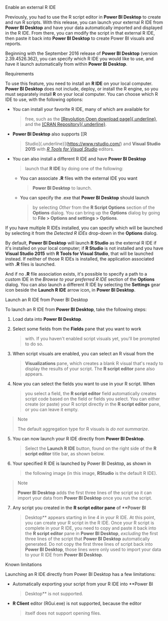 Enable an external R IDE

Previously, you had to use the R script editor in **Power BI Desktop**
to create and run R scripts. With this release, you can launch your
external R IDE from **Power BI Desktop** and have your data
automatically imported and displayed in the R IDE. From there, you can
modify the script in that external R IDE, then paste it back into
**Power BI Desktop** to create Power BI visuals and reports.

Beginning with the September 2016 release of **Power BI Desktop**
(version 2.39.4526.362), you can specify which R IDE you would like to
use, and have it launch automatically from within **Power BI Desktop**.

Requirements

To use this feature, you need to install an **R IDE** on your local
computer. **Power BI Desktop** does not include, deploy, or install the
R engine, so you must separately install **R** on your local computer.
You can choose which R IDE to use, with the following options:

-   You can install your favorite R IDE, many of which are available for
    > free, such as the [[Revolution Open download
    > page]{.underline}](https://mran.revolutionanalytics.com/download/),
    > and the [[CRAN
    > Repository]{.underline}](https://cran.r-project.org/bin/windows/base/).

-   **Power BI Desktop** also supports [[R
    > Studio]{.underline}](https://www.rstudio.com/) and **Visual Studio
    > 2015** with [*R Tools for Visual
    > Studio*](https://beta.visualstudio.com/vs/rtvs/) editors.

-   You can also install a different R IDE and have **Power BI Desktop**
    > launch that **R IDE** by doing one of the following:

    -   You can associate **.R** files with the external IDE you want
        > **Power BI Desktop** to launch.

    -   You can specify the .exe that **Power BI Desktop** should launch
        > by selecting *Other* from the **R Script Options** section of
        > the **Options** dialog. You can bring up the **Options**
        > dialog by going to **File \> Options and settings \>
        > Options**.

If you have multiple R IDEs installed, you can specify which will be
launched by selecting it from the *Detected R IDEs* drop-down in the
**Options** dialog.

By default, **Power BI Desktop** will launch **R Studio** as the
external R IDE if it\'s installed on your local computer; if **R
Studio** is not installed and you have **Visual Studio 2015** with **R
Tools for Visual Studio**, that will be launched instead. If neither of
those R IDEs is installed, the application associated with **.R** files
is launched.

And if no **.R** file association exists, it\'s possible to specify a
path to a custom IDE in the *Browse to your preferred R IDE* section of
the **Options** dialog. You can also launch a different R IDE by
selecting the **Settings** gear icon beside the **Launch R IDE** arrow
icon, in **Power BI Desktop**.

Launch an R IDE from Power BI Desktop

To launch an R IDE from **Power BI Desktop**, take the following steps:

1.  Load data into **Power BI Desktop**.

2.  Select some fields from the **Fields** pane that you want to work
    > with. If you haven\'t enabled script visuals yet, you\'ll be
    > prompted to do so.

3.  When script visuals are enabled, you can select an R visual from the
    > **Visualizations** pane, which creates a blank R visual that\'s
    > ready to display the results of your script. The **R script
    > editor** pane also appears.

4.  Now you can select the fields you want to use in your R script. When
    > you select a field, the **R script editor** field automatically
    > creates script code based on the field or fields you select. You
    > can either create (or paste) your R script directly in the **R
    > script editor** pane, or you can leave it empty.

> Note
>
> The default aggregation type for R visuals is *do not summarize*.

5.  You can now launch your R IDE directly from **Power BI Desktop**.
    > Select the **Launch R IDE** button, found on the right side of the
    > **R script editor** title bar, as shown below.

6.  Your specified R IDE is launched by Power BI Desktop, as shown in
    > the following image (in this image, **RStudio** is the default R
    > IDE).

> Note
>
> **Power BI Desktop** adds the first three lines of the script so it
> can import your data from **Power BI Desktop** once you run the
> script.

7.  Any script you created in the **R script editor pane** of **Power BI
    > Desktop** appears starting in line 4 in your R IDE. At this point,
    > you can create your R script in the R IDE. Once your R script is
    > complete in your R IDE, you need to copy and paste it back into
    > the **R script editor** pane in **Power BI Desktop**, *excluding*
    > the first three lines of the script that **Power BI Desktop**
    > automatically generated. Do not copy the first three lines of
    > script back into **Power BI Desktop**, those lines were only used
    > to import your data to your R IDE from **Power BI Desktop**.

Known limitations

Launching an R IDE directly from Power BI Desktop has a few limitations:

-   Automatically exporting your script from your R IDE into **Power BI
    > Desktop** is not supported.

-   **R Client** editor (RGui.exe) is not supported, because the editor
    > itself does not support opening files.
